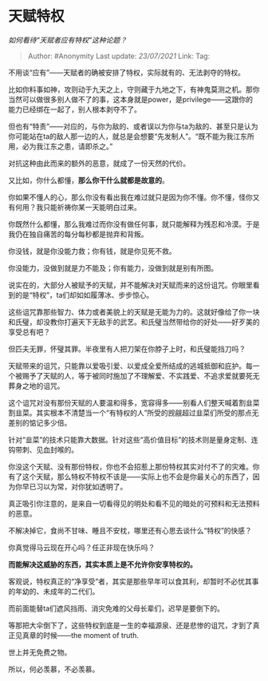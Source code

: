 # 天赋特权
*如何看待“天赋者应有特权”这种论题？*

> Author: #Anonymity
> Last update: *23/07/2021*
> Link:
> Tag:

不用谈“应有”——天赋者的确被安排了特权，实际就有的、无法剥夺的特权。

比如你料事如神，攻则动于九天之上，守则藏于九地之下，有神鬼莫测之机。那你当然可以做很多别人做不了的事，这本身就是power，是privilege——这跟你的能力已经绑在一起了，别人根本剥夺不了。

但也有“特责”——对应的，与你为敌的、或者误以为你与ta为敌的、甚至只是认为你可能站在ta的敌人那一边的人，就总是会想要“先发制人”。“既不能为我江东所用，必为我江东之患，请即杀之。”

对抗这种由此而来的额外的恶意，就成了一份天然的代价。

又比如，你什么都懂，**那么你干什么就都是故意的**。

你如果不懂人的心，那么你没有看出我在难过就只是因为你不懂。你不懂，怪你又有何用？我只能祈祷你某一天能明白过来。

你既然什么都懂，那么我难过而你没有做任何事，就只能解释为残忍和冷漠。于是我仍在独自痛苦的每分每秒都是抛弃和背叛。

你没钱，就是你没能力救；你有钱，就是你见死不救。

你没能力，没做到就是力不能及；你有能力，没做到就是别有所图。

说实在的，大部分人被赋予的天赋，并不能解决对天赋而来的这份诅咒。你眼里看到的是“特权”，ta们却如如履薄冰、步步惊心。

这些诅咒靠那些智力、体力或者美貌上的天赋是无能为力的。这就好像给了你一块和氏璧，却没教你打遍天下无敌手的武艺。和氏璧当然带给你的好处——好歹美的享受总有吧？

但匹夫无罪，怀璧其罪。半夜里有人把刀架在你脖子上时，和氏璧能挡刀吗？

天赋带来的诅咒，只能靠以爱吸引爱、以爱成全爱所结成的逃城抵御和庇护。每一个被赐予了天赋的人，等于被同时施加了不理解爱、不实践爱、不追求爱就要死无葬身之地的诅咒。

这个诅咒对没有那份天赋的人要温和得多，宽容得多——别看人们整天喊着割韭菜割韭菜。其实根本不清楚当一个“有特权的人”所受的觊觎超过韭菜们所受的那点无差别的惦记多少倍。

针对“韭菜”的技术只能靠大数据。针对这些“高价值目标”的技术则是量身定制、连钩带刺、见血封喉的。

你没这个天赋、没有那份特权，你也不会招惹上那份特权其实对付不了的灾难。你有了这个天赋，那么特权不特权不该是——实际上也不会是你最关心的东西了，因为你早已习以为常，对你犹如透明了。

真正吸引你注意的，是来自一切看得见的明处和看不见的暗处的可预料和无法预料的恶意。

不解决掉它，食尚不甘味、睡且不安枕，哪里还有心思去谈什么“特权”的快感？

你真觉得马云现在开心吗？任正非现在快乐吗？

**而能解决这威胁的东西，其实本质上是不允许你安享特权的。**

客观说，特权真正的“净享受”者，其实是那些早年可以食其利，却暂时不必忧其事的年幼的、未成年的二代们。

而前面能替ta们遮风挡雨、消灾免难的父母长辈们，迟早是要倒下的。

等那把大伞倒下了，这些特权到底是一生的幸福源泉、还是悲惨的诅咒，才到了真正见真章的时候——the moment of truth.

世上并无免费之物。

所以，何必羡慕，不必羡慕。
